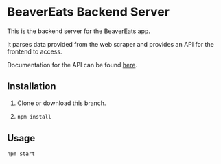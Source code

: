 # BeaverEats Backend Server

This is the backend server for the BeaverEats app.

It parses data provided from the web scraper and provides an API for the frontend to access.

Documentation for the API can be found [here](docs/index.md).

## Installation

1. Clone or download this branch.

2. ```bash
   npm install
   ```

## Usage

```bash
npm start
```
